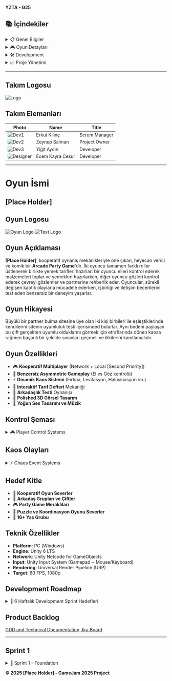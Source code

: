 **YZTA - G25**

## 📚 İçindekiler

<details>
<summary>📋 Genel Bilgiler</summary>

- [Takım Elemanları](#takım-elemanları)
- [Oyun İsmi](#oyun-i̇smi)
- [Oyun Logosu](#oyun-logosu)
- [Oyun Açıklaması](#oyun-açıklaması)
- [Oyun Hikayesi](#oyun-hikayesi)

</details>

<details>
<summary>🎮 Oyun Detayları</summary>

- [Oyun Özellikleri](#oyun-özellikleri)
- [Kontrol Şeması](#kontrol-şeması)
- [Kaos Olayları](#kaos-olayları)
- [Hedef Kitle](#hedef-kitle)
- [Teknik Özellikler](#teknik-özellikler)

</details>

<details>
<summary>🛠️ Development</summary>

- [Development Roadmap](#development-roadmap)
- [Product Backlog](#product-backlog)
- [Sprint 1](#sprint-1)

</details>

<details>
<summary>📈 Proje Yönetimi</summary>

- [Pazarlama Planı](#pazarlama-planı)
- [Jüri Notları](#jüri-notları)

</details>

---

## Takım Logosu
![Logo](assets/team-logo.png)

## Takım Elemanları

| Photo | Name | Title |
|-------|------|-------|
| ![Dev1](assets/dev1-photo.jpg) | Erkut Kılınç | Scrum Manager | 
| ![Dev2](assets/dev2-photo.jpg) | Zeynep Salman | Project Owner | 
| ![Dev3](assets/dev3-photo.jpg) | Yiğit Aydın | Developer | 
| ![Designer](assets/designer-photo.jpg) | Ecem Kayra Cesur | Developer |

---

# Oyun İsmi
## **[Place Holder]**

## Oyun Logosu
![Oyun Logo](assets/game-logo.png)
![Text Logo](assets/text-logo.png)

## Oyun Açıklaması

**[Place Holder]**, kooperatif oynanış mekanikleriyle öne çıkan, heyecan verici ve komik bir **Arcade Party Game**'dir. İki oyuncu tamamen farklı roller üstlenerek birlikte yemek tarifleri hazırlar: bir oyuncu elleri kontrol ederek malzemeleri toplar ve yemekleri hazırlarken, diğer oyuncu gözleri kontrol ederek çevreyi gözlemler ve partnerine rehberlik eder. Oyuncular, sürekli değişen kaotik olaylarla mücadele ederken, işbirliği ve iletişim becerilerini test eden benzersiz bir deneyim yaşarlar.

## Oyun Hikayesi

Büyülü bir partner bulma sitesine üye olan iki kişi birbileri ile eşleştiklerinde kendilerini sitenin uyumluluk testi içerisinded bulurlar. Aynı bedeni paylaşan bu çift gerçekten uyumlu olduklarını görmek için etraflarında dönen kaosa rağmen başarılı bir şekilde sınavları geçmeli ve ilikilerini kanıtlamalıdır.

## Oyun Özellikleri

- 🎮 **Kooperatif Multiplayer** (Network + Local [Second Priority])
- 🍳 **Benzersiz Asymmetric Gameplay** (El vs Göz kontrolü)
- ⚡ **Dinamik Kaos Sistemi** (Fırtına, Levitasyon, Halüsinasyon vb.)
- 📖 **Interaktif Tarif Defteri** Mekaniği
- 🎯 **Arkadaşlık Testi** Oynanışı
- 🎨 **Polished 3D Görsel Tasarım**
- 🎵 **Yoğun Ses Tasarımı ve Müzik**

## Kontrol Şeması

<details>
<summary>🎮 Player Control Systems</summary>

### El Oyuncusu (Hand Player) : Klavye Mouse
- **WASD**: Karakter hareketi
- **Mouse XZ**: El X/Z ekseni kontrolü  
- **Q/E**: El yükselt/alçalt
- **Sağ Tık + Q/E**: Eli Z ekseni üzerinde Solda/Sağa döndür
- **Sol Tık**: Obje tutma/bırakma
### El Oyuncusu (Hand Player) : Gamepad
- **Sol Stick**: Karakter Hareketi
- **Sağ Stick**: El X/Z ekseni kontrolü
- **L1(LT)/R1(RT)**: El yükselt/alçalt
- **L2(LB) + L1/R1**: Eli Z ekseni üzerinde Sola/Sağa döndür
- **R2(RB)**: Obje tutma/bırakma 

### Göz Oyuncusu (Eye Player)
- **WASD**: Karakter hareketi
- **Sol Tık**: Etkileşim
- **Gamepad**: Sol stick hareket, R2 Etkileşim

</details>

## Kaos Olayları

<details>
<summary>⚡ Chaos Event Systems</summary>

- 🌪️ **Fırtına**: Eşyaları savurur, sığınak açılmalı
- ✨ **Eşya Levitasyonu**: Malzemeler havaya uçar, büyü durdurulmalı  
- 👁️ **Göz Kamaşması**: Görüş bozulur, gözlük takılmalı
- ⚖️ **Denge Bozulması**: Karakter sallanır, denge sağlanmalı
- 🌀 **Halüsinasyon**: Yanıltıcı görüntüler, ilaç alınmalı

</details>

## Hedef Kitle

- 🎯 **Kooperatif Oyun Severler**
- 👫 **Arkadaş Grupları ve Çiftler**  
- 🎮 **Party Game Meraklıları**
- 🧩 **Puzzle ve Koordinasyon Oyunu Severler**
- 👥 **16+ Yaş Grubu**

## Teknik Özellikler

- **Platform**: PC (Windows)
- **Engine**: Unity 6 LTS
- **Network**: Unity Netcode for GameObjects
- **Input**: Unity Input System (Gamepad + Mouse/Keyboard)
- **Rendering**: Universal Render Pipeline (URP)
- **Target**: 60 FPS, 1080p

## Development Roadmap

<details>
<summary>📅 6 Haftalık Development Sprint Hedefleri</summary>

| Hafta | Milestone | Temel Özellikler |
|-------|-----------|------------------|
| **1** | Foundation | Network setup, Basic controls |
| **2** | Core Systems | Player interaction, Recipe system |
| **3** | Recipe Flow | Complete cooking mechanics |
| **4** | Chaos Events | All chaos systems implemented |
| **5** | Polish | Balancing, UI/UX improvements |
| **6** | Release | Final optimization, Bug fixes |

</details>

## Product Backlog

[GDD and Technical Documentation](https://docs.google.com/document/d/1ZmhoZyXFm3eA4U6i_Zuzi-xYOyjhhTCf5N6YDwXcX9U/edit?usp=sharing)
[Jira Board](https://yzta-g25.atlassian.net/jira/core/projects/GBG/timeline?rangeMode=weeks)

---

## Sprint 1

<details>
<summary>🚀 Sprint 1 - Foundation</summary>

**Sprint Notları**: Temel network altyapısı ve player kontrol sistemlerinin implementasyonu neredeyse tamamlandı.

**Sprint içinde tamamlanması tahmin edilen puan**: 60 Puan -> Sprint içinde atadığımız görevlerin puanlarının üstüne bir miktar çıkarak bir deneme hedefi olarak seçtik. Bu sayede bundan sonraki sprintlerde yoğunluğumuza göre hesaplama yapabilir ve daha gerçekçi hedefler koyabiliriz.

**Sprint içerisinde ulaşılan puan**: 40

**Puan tamamlama mantığı**: 
-1 Puan: Çok basit, tek adımlık, bilinen bir görev.
-2 Puan: Birkaç adımı olan, basit ama biraz kurulum gerektiren bir görev.
-3 Puan: Standart bir geliştirme görevi. Ne yapılacağı net, belirli bir kodlama eforu gerektiriyor.
-5 Puan: Birden fazla parçayı etkileyen veya yeni bir mimari düşünmeyi gerektiren, daha karmaşık bir görev.

**Daily Scrum**: Toplantılar Slack üzerinden gerçekleştirildi, gün içerisinde Whatsapp aracılığı ile iletişim kuruldu. [Daily Scrum Chats](https://imgur.com/a/WUMZggb)

**Sprint board update**: ![Sprint Board](assets/sprint1-board.png)

### Ürün Durumu: Ekran Görüntüleri
![Screenshot 1](https://github.com/YZTA-G25/YZTA-G25/blob/main/Assets/Github%20Assets/Level%20DEsign.mp4)
-Level Design Gösterimi Video
![Screenshot 2](https://github.com/YZTA-G25/YZTA-G25/blob/main/Assets/Github%20Assets/Level%20Design.png)
-Level içerisinden bir fotoğraf
![Screenshot 3](https://github.com/YZTA-G25/YZTA-G25/blob/main/Assets/Github%20Assets/Mechanics.mp4)
-GamePlay Video

**Sprint Review**:
- Network multiplayer foundation başarıyla kuruldu ✔️
- Basic Audio Manager kuruldu ✔️
- Hand Controller basic mechanics implement edildi ✔️
- Eye Controller test odası kuruluyor ➖
- Basic interaction system çalışır durumda ✔️
- Recipe System temeli kuruldu ✔️
- Cooking Station kuruldu ✔️
- İlk seviye tasarımı tamamlandı (iterasyonlarla daha rafine hale getirilecek) ✔️

**Yapılan Doğrular**:
- Herkes görevlerini benimsediği için kimse birbirinin yükünü almak zorunda kalmadı
- Toplantı saatlerine uyuldu, toplantılar kısa ve öz yapıldı
- Tanışma toplantısı sonrası oyun mekanikleri ile ilgili kritik kararlar geç kalınmadan verildi
- GDD oluşturuldu mekanikler ve oyun detayları detaylı bir şekilde dokümantasyona eklendi 

**Hatalar**:
- Görev dağılımında daha efektif iletişim yapılmalı, bir developer'ın görevleri karıştırması nedeni ile ortaya çıkan karışıklık 10 puan değerinde iki görevin uzamasına ve bu sprinte puan olarak girilememesine sebep oldu
- Özellikle AI araçlarının kullanımında karışıklığın devam etmemesi amacı ile çeşitli kurallara karar verildi
- Kontrol edilemeyen yoğunluk nedeni ile (seyahat, kişisel problemler, sınavlar, YKS vb.) görevler için ön görülen süreler uzayabildi. Olası engel değerlendirilmesi daha kuvvetli yapılmalı.

**Sprint Retrospective**:
- Network sync optimization'a odaklanılacak ❗
- UI design için araştırmalar önceliklendirildi ❗
- Audio Design için araştırmalar yapılacak ❗
- Notebook Sistemine başlandı ❗

</details>

**© 2025 [Place Holder] - GameJam 2025 Project**
